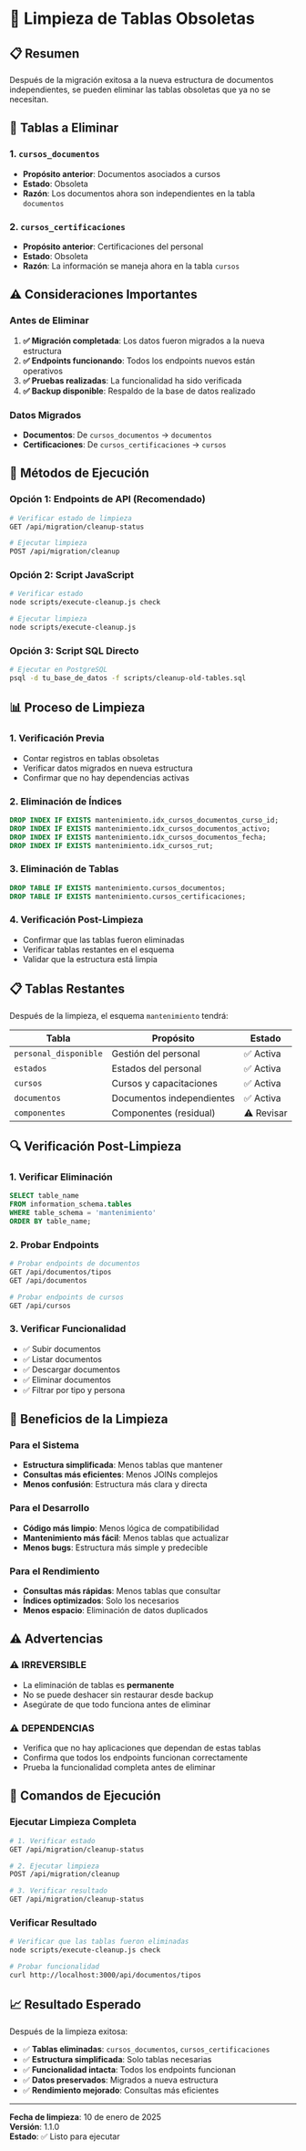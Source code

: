 # 🧹 Limpieza de Tablas Obsoletas

## 📋 Resumen

Después de la migración exitosa a la nueva estructura de documentos independientes, se pueden eliminar las tablas obsoletas que ya no se necesitan.

## 🎯 Tablas a Eliminar

### 1. `cursos_documentos`
- **Propósito anterior**: Documentos asociados a cursos
- **Estado**: Obsoleta
- **Razón**: Los documentos ahora son independientes en la tabla `documentos`

### 2. `cursos_certificaciones`
- **Propósito anterior**: Certificaciones del personal
- **Estado**: Obsoleta
- **Razón**: La información se maneja ahora en la tabla `cursos`

## ⚠️ Consideraciones Importantes

### Antes de Eliminar
1. **✅ Migración completada**: Los datos fueron migrados a la nueva estructura
2. **✅ Endpoints funcionando**: Todos los endpoints nuevos están operativos
3. **✅ Pruebas realizadas**: La funcionalidad ha sido verificada
4. **✅ Backup disponible**: Respaldo de la base de datos realizado

### Datos Migrados
- **Documentos**: De `cursos_documentos` → `documentos`
- **Certificaciones**: De `cursos_certificaciones` → `cursos`

## 🚀 Métodos de Ejecución

### Opción 1: Endpoints de API (Recomendado)
```bash
# Verificar estado de limpieza
GET /api/migration/cleanup-status

# Ejecutar limpieza
POST /api/migration/cleanup
```

### Opción 2: Script JavaScript
```bash
# Verificar estado
node scripts/execute-cleanup.js check

# Ejecutar limpieza
node scripts/execute-cleanup.js
```

### Opción 3: Script SQL Directo
```bash
# Ejecutar en PostgreSQL
psql -d tu_base_de_datos -f scripts/cleanup-old-tables.sql
```

## 📊 Proceso de Limpieza

### 1. Verificación Previa
- Contar registros en tablas obsoletas
- Verificar datos migrados en nueva estructura
- Confirmar que no hay dependencias activas

### 2. Eliminación de Índices
```sql
DROP INDEX IF EXISTS mantenimiento.idx_cursos_documentos_curso_id;
DROP INDEX IF EXISTS mantenimiento.idx_cursos_documentos_activo;
DROP INDEX IF EXISTS mantenimiento.idx_cursos_documentos_fecha;
DROP INDEX IF EXISTS mantenimiento.idx_cursos_rut;
```

### 3. Eliminación de Tablas
```sql
DROP TABLE IF EXISTS mantenimiento.cursos_documentos;
DROP TABLE IF EXISTS mantenimiento.cursos_certificaciones;
```

### 4. Verificación Post-Limpieza
- Confirmar que las tablas fueron eliminadas
- Verificar tablas restantes en el esquema
- Validar que la estructura está limpia

## 📋 Tablas Restantes

Después de la limpieza, el esquema `mantenimiento` tendrá:

| Tabla | Propósito | Estado |
|-------|-----------|--------|
| `personal_disponible` | Gestión del personal | ✅ Activa |
| `estados` | Estados del personal | ✅ Activa |
| `cursos` | Cursos y capacitaciones | ✅ Activa |
| `documentos` | Documentos independientes | ✅ Activa |
| `componentes` | Componentes (residual) | ⚠️ Revisar |

## 🔍 Verificación Post-Limpieza

### 1. Verificar Eliminación
```sql
SELECT table_name
FROM information_schema.tables 
WHERE table_schema = 'mantenimiento'
ORDER BY table_name;
```

### 2. Probar Endpoints
```bash
# Probar endpoints de documentos
GET /api/documentos/tipos
GET /api/documentos

# Probar endpoints de cursos
GET /api/cursos
```

### 3. Verificar Funcionalidad
- ✅ Subir documentos
- ✅ Listar documentos
- ✅ Descargar documentos
- ✅ Eliminar documentos
- ✅ Filtrar por tipo y persona

## 🎉 Beneficios de la Limpieza

### Para el Sistema
- **Estructura simplificada**: Menos tablas que mantener
- **Consultas más eficientes**: Menos JOINs complejos
- **Menos confusión**: Estructura más clara y directa

### Para el Desarrollo
- **Código más limpio**: Menos lógica de compatibilidad
- **Mantenimiento más fácil**: Menos tablas que actualizar
- **Menos bugs**: Estructura más simple y predecible

### Para el Rendimiento
- **Consultas más rápidas**: Menos tablas que consultar
- **Índices optimizados**: Solo los necesarios
- **Menos espacio**: Eliminación de datos duplicados

## ⚠️ Advertencias

### ⚠️ **IRREVERSIBLE**
- La eliminación de tablas es **permanente**
- No se puede deshacer sin restaurar desde backup
- Asegúrate de que todo funciona antes de eliminar

### ⚠️ **DEPENDENCIAS**
- Verifica que no hay aplicaciones que dependan de estas tablas
- Confirma que todos los endpoints funcionan correctamente
- Prueba la funcionalidad completa antes de eliminar

## 🚀 Comandos de Ejecución

### Ejecutar Limpieza Completa
```bash
# 1. Verificar estado
GET /api/migration/cleanup-status

# 2. Ejecutar limpieza
POST /api/migration/cleanup

# 3. Verificar resultado
GET /api/migration/cleanup-status
```

### Verificar Resultado
```bash
# Verificar que las tablas fueron eliminadas
node scripts/execute-cleanup.js check

# Probar funcionalidad
curl http://localhost:3000/api/documentos/tipos
```

## 📈 Resultado Esperado

Después de la limpieza exitosa:

- ✅ **Tablas eliminadas**: `cursos_documentos`, `cursos_certificaciones`
- ✅ **Estructura simplificada**: Solo tablas necesarias
- ✅ **Funcionalidad intacta**: Todos los endpoints funcionan
- ✅ **Datos preservados**: Migrados a nueva estructura
- ✅ **Rendimiento mejorado**: Consultas más eficientes

---

**Fecha de limpieza**: 10 de enero de 2025  
**Versión**: 1.1.0  
**Estado**: ✅ Listo para ejecutar
